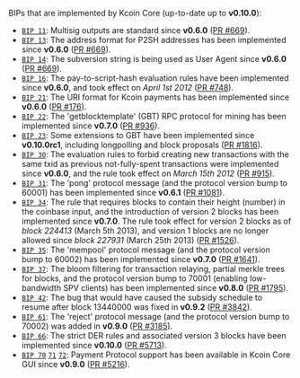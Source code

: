 BIPs that are implemented by Kcoin Core (up-to-date up to **v0.10.0**):

* [`BIP 11`](https://github.com/kcoin/bips/blob/master/bip-0011.mediawiki): Multisig outputs are standard since **v0.6.0** ([PR #669](https://github.com/kcoin/kcoin/pull/669)).
* [`BIP 13`](https://github.com/kcoin/bips/blob/master/bip-0013.mediawiki): The address format for P2SH addresses has been implemented since **v0.6.0** ([PR #669](https://github.com/kcoin/kcoin/pull/669)).
* [`BIP 14`](https://github.com/kcoin/bips/blob/master/bip-0014.mediawiki): The subversion string is being used as User Agent since **v0.6.0** ([PR #669](https://github.com/kcoin/kcoin/pull/669)).
* [`BIP 16`](https://github.com/kcoin/bips/blob/master/bip-0016.mediawiki): The pay-to-script-hash evaluation rules have been implemented since **v0.6.0**, and took effect on *April 1st 2012* ([PR #748](https://github.com/kcoin/kcoin/pull/748)).
* [`BIP 21`](https://github.com/kcoin/bips/blob/master/bip-0021.mediawiki): The URI format for Kcoin payments has been implemented since **v0.6.0** ([PR #176](https://github.com/kcoin/kcoin/pull/176)).
* [`BIP 22`](https://github.com/kcoin/bips/blob/master/bip-0022.mediawiki): The 'getblocktemplate' (GBT) RPC protocol for mining has been implemented since **v0.7.0** ([PR #936](https://github.com/kcoin/kcoin/pull/936)).
* [`BIP 23`](https://github.com/kcoin/bips/blob/master/bip-0023.mediawiki): Some extensions to GBT have been implemented since **v0.10.0rc1**, including longpolling and block proposals ([PR #1816](https://github.com/kcoin/kcoin/pull/1816)).
* [`BIP 30`](https://github.com/kcoin/bips/blob/master/bip-0030.mediawiki): The evaluation rules to forbid creating new transactions with the same txid as previous not-fully-spent transactions were implemented since **v0.6.0**, and the rule took effect on *March 15th 2012* ([PR #915](https://github.com/kcoin/kcoin/pull/915)).
* [`BIP 31`](https://github.com/kcoin/bips/blob/master/bip-0031.mediawiki): The 'pong' protocol message (and the protocol version bump to 60001) has been implemented since **v0.6.1** ([PR #1081](https://github.com/kcoin/kcoin/pull/1081)).
* [`BIP 34`](https://github.com/kcoin/bips/blob/master/bip-0034.mediawiki): The rule that requires blocks to contain their height (number) in the coinbase input, and the introduction of version 2 blocks has been implemented since **v0.7.0**. The rule took effect for version 2 blocks as of *block 224413* (March 5th 2013), and version 1 blocks are no longer allowed since *block 227931* (March 25th 2013) ([PR #1526](https://github.com/kcoin/kcoin/pull/1526)).
* [`BIP 35`](https://github.com/kcoin/bips/blob/master/bip-0035.mediawiki): The 'mempool' protocol message (and the protocol version bump to 60002) has been implemented since **v0.7.0** ([PR #1641](https://github.com/kcoin/kcoin/pull/1641)).
* [`BIP 37`](https://github.com/kcoin/bips/blob/master/bip-0037.mediawiki): The bloom filtering for transaction relaying, partial merkle trees for blocks, and the protocol version bump to 70001 (enabling low-bandwidth SPV clients) has been implemented since **v0.8.0** ([PR #1795](https://github.com/kcoin/kcoin/pull/1795)).
* [`BIP 42`](https://github.com/kcoin/bips/blob/master/bip-0042.mediawiki): The bug that would have caused the subsidy schedule to resume after block 13440000 was fixed in **v0.9.2** ([PR #3842](https://github.com/kcoin/kcoin/pull/3842)).
* [`BIP 61`](https://github.com/kcoin/bips/blob/master/bip-0061.mediawiki): The 'reject' protocol message (and the protocol version bump to 70002) was added in **v0.9.0** ([PR #3185](https://github.com/kcoin/kcoin/pull/3185)).
* [`BIP 66`](https://github.com/kcoin/bips/blob/master/bip-0066.mediawiki): The strict DER rules and associated version 3 blocks have been implemented since **v0.10.0** ([PR #5713](https://github.com/kcoin/kcoin/pull/5713)).
* [`BIP 70`](https://github.com/kcoin/bips/blob/master/bip-0070.mediawiki) [`71`](https://github.com/kcoin/bips/blob/master/bip-0071.mediawiki) [`72`](https://github.com/kcoin/bips/blob/master/bip-0072.mediawiki): Payment Protocol support has been available in Kcoin Core GUI since **v0.9.0** ([PR #5216](https://github.com/kcoin/kcoin/pull/5216)).
